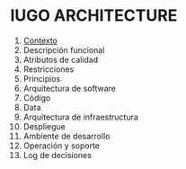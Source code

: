 IUGO ARCHITECTURE
====

1.  [Contexto]
2.  Descripción funcional
3.  Atributos de calidad
4.  Restricciones
5.  Principios
6.  Arquitectura de software
7.  Código
8.  Data
9.  Arquitectura de infraestructura
10. Despliegue
11. Ambiente de desarrollo
12. Operación y soporte
13. Log de decisiones  


[Contexto]: ./1.%20Contexto/Context.md